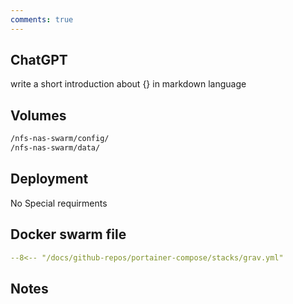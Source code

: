 ```yaml
---
comments: true
---
```


## ChatGPT
write a short introduction about {} in markdown language

## Volumes

```bash
/nfs-nas-swarm/config/
/nfs-nas-swarm/data/
```

## Deployment
No Special requirments

## Docker swarm file
``` yaml linenums="1" 
--8<-- "/docs/github-repos/portainer-compose/stacks/grav.yml"
```

## Notes

